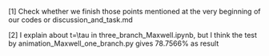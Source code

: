 [1] Check whether we finish those points mentioned at the very beginning of our codes or discussion_and_task.md

[2] I explain about t=\tau  in three_branch_Maxwell.ipynb, but I think the test by animation_Maxwell_one_branch.py gives 78.7566% as result